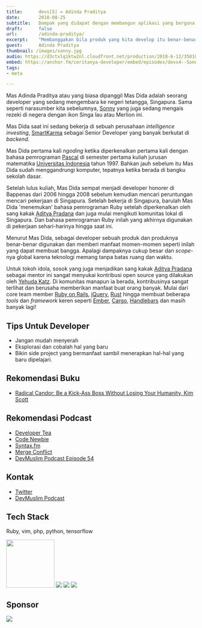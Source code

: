 ```yaml
---
title:      devs[5] = Adinda Praditya
date:       2018-08-25
subtitle:   Dampak yang didapat dengan membangun aplikasi yang berguna bagi banyak orang
draft:      false
url:        /adinda-praditya/
excerpt:    "Membanggakan bila produk yang kita develop itu benar-benar digunakan dan berdampak bagi kehidupan."
guest:      Adinda Praditya
thumbnail: /images/sonny.jpg
audio: https://d3ctxlq1ktw2nl.cloudfront.net/production/2018-6-12/3581804-44100-2-1769cf9eaf757.m4a
embed: https://anchor.fm/ceritanya-developer/embed/episodes/devs4--Sonny-Lazuardi-e1plv3
tags:
- meta

---
```


Mas Adinda Praditya atau yang biasa dipanggil Mas Dida adalah seorang developer yang sedang mengembara ke negeri tetangga, Singapura. Sama seperti narasumber kita sebelumnya, [Sonny]() yang juga sedang mengais rezeki di negera dengan ikon Singa lau atau Merlion ini.

Mas Dida saat ini sedang bekerja di sebuah perusahaan _intelligence investing_, [SmartKarma](https://www.smartkarma.com) sebagai Senior Developer yang banyak berkutat di _backend_.

Mas Dida pertama kali _ngoding_ ketika diperkenalkan pertama kali dengan bahasa pemrograman [Pascal](https://en.wikipedia.org/wiki/Pascal_(programming_language)) di semester pertama kuliah jurusan matematika [Universitas Indonesia](http://www.ui.ac.id/) tahun 1997. Bahkan jauh sebelum itu Mas Dida sudah menggandrungi komputer, tepatnya ketika berada di bangku sekolah dasar.

Setelah lulus kuliah, Mas Dida sempat menjadi developer honorer di Bappenas dari 2006 hingga 2008 sebelum kemudian mencari peruntungan mencari pekerjaan di Singapura. Setelah bekerja di Singapura, barulah Mas Dida 'menemukan' bahasa pemrograman Ruby setelah diperkenalkan oleh sang kakak [Aditya Pradana](https://devmuslim.id/post/060-memberi-menerima-nasihat-psycological-safety/) dan juga mulai mengikuti komunitas lokal di Singapura. Dan bahasa pemrograman Ruby inilah yang akhirnya digunakan di pekerjaan sehari-harinya hingga saat ini.

Menurut Mas Dida, sebagai developer sebuah produk dan produknya benar-benar digunakan dan memberi manfaat momen-momen seperti inilah yang dapat membuat bangga. Apalagi dampaknya cukup besar dan _scope_-nya global karena teknologi memang tanpa batas ruang dan waktu.

Untuk tokoh idola, sosok yang juga menjadikan sang kakak [Aditya Pradana](https://devmuslim.id/post/060-memberi-menerima-nasihat-psycological-safety/) sebagai mentor ini sangat menyukai kontribusi open source yang dilakukan oleh [Yehuda Katz](https://yehudakatz.com/). Di komunitas manapun ia berada, kontribusinya sangat terlihat dan berusaha memberikan manfaat buat orang banyak. Mulai dari core team member [Ruby on Rails](http://rubyonrails.org/), [jQuery](http://jquery.com/), [Rust](https://yehudakatz.com/projects/rust-lang.org) hingga membuat beberapa _tools_ dan _framework_ keren seperti [Ember](http://emberjs.com/), [Cargo](https://crates.io/), [Handlebars](http://handlebarsjs.com/) dan masih banyak lagi!

## Tips Untuk Developer

* Jangan mudah menyerah
* Eksplorasi dan cobalah hal yang baru
* Bikin side project yang bermanfaat sambil menerapkan hal-hal yang baru dipelajari.

## Rekomendasi Buku

* [Radical Candor: Be a Kick-Ass Boss Without Losing Your Humanity, Kim Scott](https://www.radicalcandor.com/)

## Rekomendasi Podcast

* [Developer Tea](https://spec.fm/podcasts/developer-tea)
* [Code Newbie](https://www.codenewbie.org/podcast)
* [Syntax.fm](https://syntax.fm)
* [Merge Conflict](https://www.mergeconflict.fm/)
* [DevMuslim Podcast Episode 54](https://devmuslim.id/post/054-jadi-developer-yang-ga-fomo-dengan-riza-fahmi/)

## Kontak

* [ Twitter ](https://twitter.com/didaid)
* [DevMuslim Podcast](https://devmuslim.id)

## Tech Stack

Ruby, vim, php, python, tensorflow

<img style="width: 128px" src="https://upload.wikimedia.org/wikipedia/commons/thumb/7/73/Ruby_logo.svg/2000px-Ruby_logo.svg.png" />

<img style="max-width: 128px" src="https://upload.wikimedia.org/wikipedia/commons/thumb/4/4f/Icon-Vim.svg/2000px-Icon-Vim.svg.png" />

<img style="max-width: 228px" src="https://cdn.worldvectorlogo.com/logos/php-1.svg" />

<img style="max-width: 128px" src="https://upload.wikimedia.org/wikipedia/commons/thumb/2/2d/Tensorflow_logo.svg/2000px-Tensorflow_logo.svg.png" />

## Sponsor

<a style="background-image: none !important;" href="https://hacktiv8.com" target="_blank"><img src="https://hacktiv8.com/img/logo-hacktiv8_bordered--md5--f7ee5fc69819b5ef3849344c119f5e18.png" /></a>
